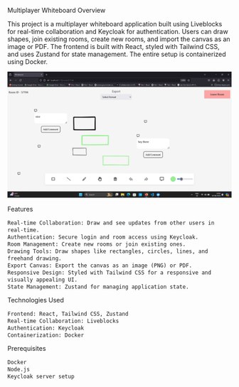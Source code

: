 Multiplayer Whiteboard
Overview

This project is a multiplayer whiteboard application built using Liveblocks for real-time collaboration and Keycloak for authentication. Users can draw shapes, join existing rooms, create new rooms, and import the canvas as an image or PDF. The frontend is built with React, styled with Tailwind CSS, and uses Zustand for state management. The entire setup is containerized using Docker.

![Screenshot](./src/images/UI.png)

Features

    Real-time Collaboration: Draw and see updates from other users in real-time.
    Authentication: Secure login and room access using Keycloak.
    Room Management: Create new rooms or join existing ones.
    Drawing Tools: Draw shapes like rectangles, circles, lines, and freehand drawing.
    Export Canvas: Export the canvas as an image (PNG) or PDF.
    Responsive Design: Styled with Tailwind CSS for a responsive and visually appealing UI.
    State Management: Zustand for managing application state.

Technologies Used

    Frontend: React, Tailwind CSS, Zustand
    Real-time Collaboration: Liveblocks
    Authentication: Keycloak
    Containerization: Docker

Prerequisites

    Docker
    Node.js
    Keycloak server setup

    
